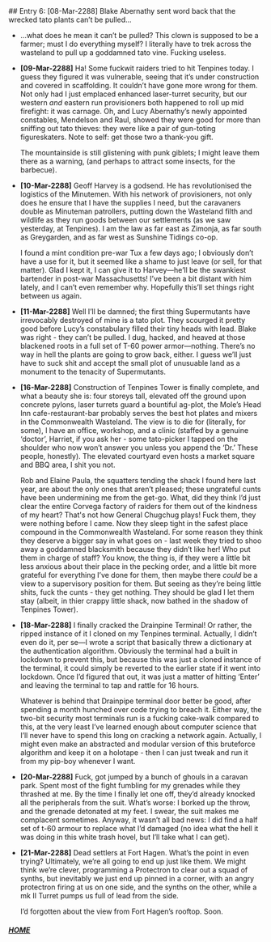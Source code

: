 <div class="scanlines">
## Entry 6: [08-Mar-2288] Blake Abernathy sent word back that the wrecked tato plants can’t be pulled... 

* …what does he mean it can’t be pulled? This clown is supposed to be a farmer; must I do everything myself? I literally have to trek across the wasteland to pull up a goddamned tato vine. Fucking useless.
* __[09-Mar-2288]__ Ha! Some fuckwit raiders tried to hit Tenpines today. I guess they figured it was vulnerable, seeing that it’s under construction and covered in scaffolding. It couldn’t have gone more wrong for them. Not only had I just emplaced enhanced laser-turret security, but our western *and* eastern run provisioners both happened to roll up mid firefight: it was carnage. Oh, and Lucy Abernathy’s newly appointed constables, Mendelson and Raul, showed they were good for more than sniffing out tato thieves: they were like a pair of gun-toting figureskaters. Note to self: get those two a thank-you gift.

  The mountainside is still glistening with punk giblets; I might leave them there as a warning, (and perhaps to attract some insects, for the barbecue).
  
* __[10-Mar-2288]__ Geoff Harvey is a godsend. He has revolutionised the logistics of the Minutemen. With his network of provisioners, not only does he ensure that I have the supplies I need, but the caravaners double as Minuteman patrollers, putting down the Wasteland filth and wildlife as they run goods between our settlements (as we saw yesterday, at Tenpines). I am the law as far east as Zimonja, as far south as Greygarden, and as far west as Sunshine Tidings co-op. 

  I found a mint condition pre-war Tux a few days ago; I obviously don’t have a use for it, but it seemed like a shame to just leave (or sell, for that matter). Glad I kept it, I can give it to Harvey—he’ll be the swankiest bartender in post-war Massachusetts! I’ve been a bit distant with him lately, and I can’t even remember why. Hopefully this’ll set things right between us again.
  
* __[11-Mar-2288]__ Well I’ll be damned; the first thing Supermutants have irrevocably destroyed of mine is a tato plot. They scourged it pretty good before Lucy’s constabulary filled their tiny heads with lead. Blake was right - they can’t be pulled. I dug, hacked, and heaved at those blackened roots in a full set of T-60 power armor—nothing. There’s no way in hell the plants are going to grow back, either. I guess we’ll just have to suck shit and accept the small plot of unusuable land as a monument to the tenacity of Supermutants.

* __[16-Mar-2288]__ Construction of Tenpines Tower is finally complete, and what a beauty she is: four storeys tall, elevated off the ground upon concrete pylons, laser turrets guard a bountiful ag-plot, the Mole’s Head Inn cafe-restaurant-bar probably serves the best hot plates and mixers in the Commonwealth Wasteland. The view is to die for (literally, for some), I have an office, workshop, and a clinic (staffed by a genuine ‘doctor’, Harriet, if you ask her - some tato-picker I tapped on the shoulder who now won’t answer you unless you append the ‘Dr.’ These people, honestly). The elevated courtyard even hosts a market square and BBQ area, I shit you not. 

  Rob and Elaine Paula, the squatters tending the shack I found here last year, are about the only ones that aren’t pleased; these ungrateful cunts have been undermining me from the get-go. What, did they think I’d just clear the entire Corvega factory of raiders for them out of the kindness of my heart? That's not how General Chugchug plays! Fuck them, they were nothing before I came. Now they sleep tight in the safest place compound in the Commonwealth Wasteland. For some reason they think they deserve a bigger say in what goes on - last week they tried to shoo away a goddamned blacksmith because they didn’t like her! Who put them in charge of staff? You know, the thing is, if they were a little bit less anxious about their place in the pecking order, and a little bit more grateful for everything I’ve done for them, then maybe there _could_ be a view to a supervisory position for them. But seeing as they’re being little shits, fuck the cunts - they get nothing. They should be glad I let them stay (albeit, in thier crappy little shack, now bathed in the shadow of Tenpines Tower).
  
* __[18-Mar-2288]__ I finally cracked the Drainpine Terminal! Or rather, the ripped instance of it I cloned on my Tenpines terminal. Actually, I didn’t even do it, per se—I wrote a script that basically threw a dictionary at the authentication algorithm. Obviously the terminal had a built in lockdown to prevent this, but because this was just a cloned instance of the terminal, it could simply be reverted to the earlier state if it went into lockdown. Once I’d figured that out, it was just a matter of hitting ‘Enter’ and leaving the terminal to tap and rattle for 16 hours.

  Whatever is behind that Drainpipe terminal door better be good, after spending a month hunched over code trying to breach it. Either way, the two-bit security most terminals run is a fucking cake-walk compared to this, at the very least I’ve learned enough about computer science that I’ll never have to spend this long on cracking a network again. Actually, I might even make an abstracted and modular version of this bruteforce algorithm and keep it on a holotape - then I can just tweak and run it from my pip-boy whenever I want.
  
* __[20-Mar-2288]__ Fuck, got jumped by a bunch of ghouls in a caravan park. Spent most of the fight fumbling for my grenades while they thrashed at me. By the time I finally let one off, they’d already knocked all the peripherals from the suit. What’s worse: I borked up the throw, and the grenade detonated at my feet. I swear, the suit makes me complacent sometimes. Anyway, it wasn’t all bad news: I did find a half set of t-60 armour to replace what I’d damaged (no idea what the hell it was doing in this white trash hovel, but I’ll take what I can get). 

* __[21-Mar-2288]__ Dead settlers at Fort Hagen. What’s the point in even trying? Ultimately, we’re all going to end up just like them. We might think we’re clever, programming a Protectron to clear out a squad of synths, but inevitably we just end up pinned in a corner, with an angry protectron firing at us on one side, and the synths on the other, while a mk II Turret pumps us full of lead from the side. 

  I’d forgotten about the view from Fort Hagen’s rooftop. Soon.
  
#### [_HOME_](/../../../AnotherDayInTheWasteland/) 
</div>

